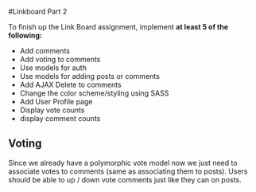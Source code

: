 #Linkboard Part 2

To finish up the Link Board assignment, implement **at least 5 of the following:**

* Add comments
* Add voting to comments
* Use models for auth
* Use models for adding posts or comments
* Add AJAX Delete to comments
* Change the color scheme/styling using SASS
* Add User Profile page
* Display vote counts
* display comment counts

## Voting

Since we already have a polymorphic vote model now we just need to associate votes to comments (same as associating them to posts). Users should be able to up / down vote comments just like they can on posts.

